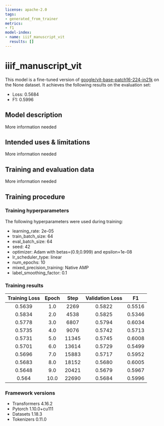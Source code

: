 ```yaml
---
license: apache-2.0
tags:
- generated_from_trainer
metrics:
- f1
model-index:
- name: iiif_manuscript_vit
  results: []
---
```


<!-- This model card has been generated automatically according to the information the Trainer had access to. You
should probably proofread and complete it, then remove this comment. -->

# iiif_manuscript_vit

This model is a fine-tuned version of [google/vit-base-patch16-224-in21k](https://huggingface.co/google/vit-base-patch16-224-in21k) on the None dataset.
It achieves the following results on the evaluation set:
- Loss: 0.5684
- F1: 0.5996

## Model description

More information needed

## Intended uses & limitations

More information needed

## Training and evaluation data

More information needed

## Training procedure

### Training hyperparameters

The following hyperparameters were used during training:
- learning_rate: 2e-05
- train_batch_size: 64
- eval_batch_size: 64
- seed: 42
- optimizer: Adam with betas=(0.9,0.999) and epsilon=1e-08
- lr_scheduler_type: linear
- num_epochs: 10
- mixed_precision_training: Native AMP
- label_smoothing_factor: 0.1

### Training results

| Training Loss | Epoch | Step  | Validation Loss | F1     |
|:-------------:|:-----:|:-----:|:---------------:|:------:|
| 0.5639        | 1.0   | 2269  | 0.5822          | 0.5516 |
| 0.5834        | 2.0   | 4538  | 0.5825          | 0.5346 |
| 0.5778        | 3.0   | 6807  | 0.5794          | 0.6034 |
| 0.5735        | 4.0   | 9076  | 0.5742          | 0.5713 |
| 0.5731        | 5.0   | 11345 | 0.5745          | 0.6008 |
| 0.5701        | 6.0   | 13614 | 0.5729          | 0.5499 |
| 0.5696        | 7.0   | 15883 | 0.5717          | 0.5952 |
| 0.5683        | 8.0   | 18152 | 0.5680          | 0.6005 |
| 0.5648        | 9.0   | 20421 | 0.5679          | 0.5967 |
| 0.564         | 10.0  | 22690 | 0.5684          | 0.5996 |


### Framework versions

- Transformers 4.16.2
- Pytorch 1.10.0+cu111
- Datasets 1.18.3
- Tokenizers 0.11.0

